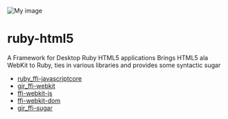![My image](http://i1263.photobucket.com/albums/ii631/ppibburr/base_zpsa1065627.png)

ruby-html5
==========
A Framework for Desktop Ruby HTML5 applications
Brings HTML5  ala WebKit to Ruby, ties in various libraries and provides some syntactic sugar

*  [ruby_ffi-javascriptcore](https://github.com/ppibburr/ruby_ffi-javascriptcore)
*  [gir_ffi-webkit](https://github.com/ppibburr/gir_ffi-webkit)
*  [ffi-webkit-js](https://github.com/ppibburr/ffi-webkit-js)
*  [ffi-webkit-dom](https://github.com/ppibburr/ffi-webkit-dom)
*  [gir_ffi-sugar](https://github.com/ppibburr/gir_ffi-sugar)
